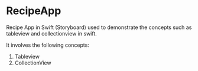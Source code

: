 # RecipeApp
Recipe App in Swift (Storyboard) used to demonstrate the concepts such as tableview and collectionview in swift.

It involves the following concepts:
1) Tableview
2) CollectionView
